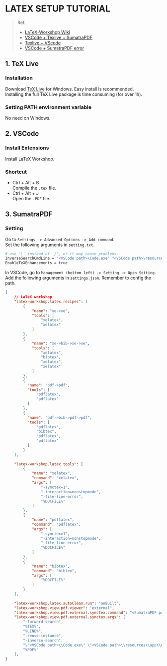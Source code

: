 # LATEX SETUP TUTORIAL  
> Ref.  
>- [LaTeX-Workshop Wiki](https://github.com/James-Yu/LaTeX-Workshop/wiki)
>- [VSCode + Texlive + SumatraPDF](https://zhuanlan.zhihu.com/p/142963562)  
>- [Texlive + VScode](https://zhuanlan.zhihu.com/p/58811994)  
>- [VSCode + SumatraPDF error](https://zhuanlan.zhihu.com/p/434142338)  

## 1. TeX Live  
### Installation  
Download [TeX Live](https://www.tug.org/texlive/) for Windows. Easy install is recommended.  
Installing the full TeX Live package is time consuming (for over 1h).
### Setting PATH environment variable  
No need on Windows.  

## 2. VSCode  
### Install Extensions 
Install LaTeX Workshop.  
### Shortcut  
- Ctrl + Alt + B  
Compile the `.tex` file.  
- Ctrl + Alt + J  
Open the `.PDF` file.  


## 3. SumatraPDF  
### Setting  
Go to `Settings -> Advanced Options -> Add command`.    
Set the following arguments in `setting.txt`.
```bash
# use '\' instead of '/', or it may cause problems.
InverseSearchCmdLine = "<VSCode path>\Code.exe" "<VSCode path>\resources\app\out\cli.js" --ms-enable-electron-run-as-node -r -g "%f:%l"
EnableTeXEnhancements = true
```  
In VSCode, go to `Management (bottom left) -> Setting -> Open Setting`.  
Add the following arguments in `settings.json`.  Remember to config the path.  
```json
{
    // LaTeX workshop  
    "latex-workshop.latex.recipes": [
        {
            "name": "xe->xe",
            "tools": [
                "xelatex",
                "xelatex"
            ]
        },
        {
            "name": "xe->bib->xe->xe",
            "tools": [
                "xelatex",
                "bibtex",
                "xelatex",
                "xelatex"
            ]
        },
        {
          "name": "pdf->pdf",
          "tools": [
              "pdflatex",
              "pdflatex"
          ]
        },
        {
          "name": "pdf->bib->pdf->pdf",
          "tools": [
              "pdflatex",
              "bibtex",
              "pdflatex",
              "pdflatex"
          ]
        }
    ],
    
    "latex-workshop.latex.tools": [
        {
            "name": "xelatex",
            "command": "xelatex",
            "args": [
                "-synctex=1",
                "-interaction=nonstopmode",
                "-file-line-error",
                "%DOCFILE%"
            ]
        },
        {
            "name": "pdflatex",
            "command": "pdflatex",
            "args": [
                "-synctex=1",
                "-interaction=nonstopmode",
                "-file-line-error",
                "%DOCFILE%"
            ]
        },
        {
            "name": "bibtex",
            "command": "bibtex",
            "args": [
                "%DOCFILE%"
            ]
        }
    ],
    
    "latex-workshop.latex.autoClean.run": "onBuilt",
    "latex-workshop.view.pdf.viewer": "external",
    "latex-workshop.view.pdf.external.synctex.command": "<SumatraPDF path>/SumatraPDF.exe",
    "latex-workshop.view.pdf.external.synctex.args": [
        "-forward-search",
        "%TEX%",
        "%LINE%",
        "-reuse-instance",
        "-inverse-search",
        "\"<VSCode path>\\Code.exe\" \"<VSCode path>\\resources\\app\\out\\cli.js\" --ms-enable-electron-run-as-node -r -g \"%f:%l\"",
        "%PDF%"
    ],
}
```

